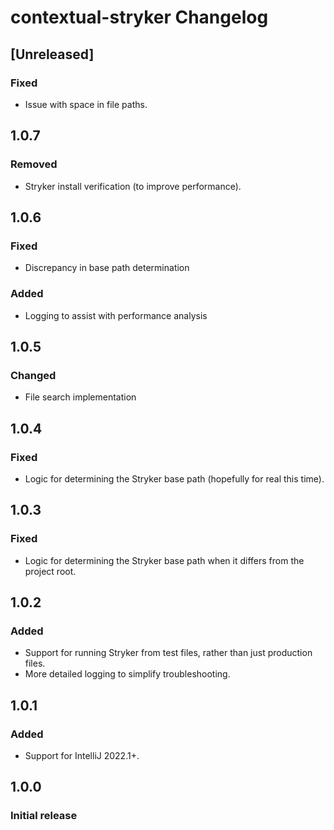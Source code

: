 <!-- Keep a Changelog guide -> https://keepachangelog.com -->

# contextual-stryker Changelog

## [Unreleased]
### Fixed
- Issue with space in file paths.

## 1.0.7
### Removed
- Stryker install verification (to improve performance).

## 1.0.6
### Fixed
- Discrepancy in base path determination
### Added
- Logging to assist with performance analysis

## 1.0.5
### Changed
- File search implementation

## 1.0.4
### Fixed
- Logic for determining the Stryker base path (hopefully for real this time).

## 1.0.3
### Fixed
- Logic for determining the Stryker base path when it differs from the project root.

## 1.0.2
### Added
- Support for running Stryker from test files, rather than just production files.
- More detailed logging to simplify troubleshooting.

## 1.0.1
### Added
- Support for IntelliJ 2022.1+.

## 1.0.0
### Initial release
